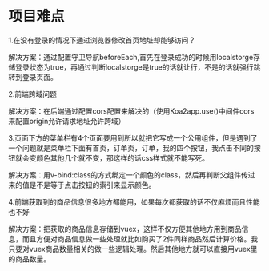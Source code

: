 # 项目难点

1.在没有登录的情况下通过浏览器修改首页地址却能够访问？

解决方案：通过配置守卫导航beforeEach,首先在登录成功的时候用localstorge存储登录状态为true，再通过判断localstorge是true的话就让行，不是的话就强行跳转到登录页面。

2.前端跨域问题

解决方案：在后端通过配置cors配置来解决的（使用Koa2app.use()中间件cors来配置origin允许请求地址允许跨域）

3.页面下方的菜单栏有4个页面要用到所以就把它写成一个公用组件，但是遇到了一个问题就是菜单栏下面有首页，订单页，订单，我的四个按钮，我点击不同的按钮就会变颜色其他几个就不变，那这样的话css样式就不能写死。

解决方案：用v-bind:class的方式绑定一个颜色的class，然后再判断父组件传过来的值是不是等于点击按钮的索引来显示颜色。

4.前端获取到的商品信息很多地方都能用，如果每次都获取的话不仅麻烦而且性能也不好

解决方案：把获取的商品信息存储到vuex，这样不仅方便其他地方用到商品信息，而且方便对商品信息做一些处理就比如购买了2件同样商品然后计算价格。我只要对vuex商品数量相关的做一些逻辑处理。然后其他地方就可以直接用vuex里的商品数量。